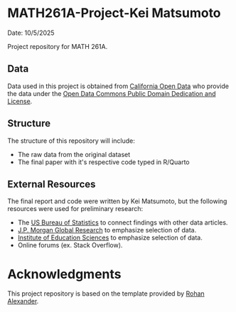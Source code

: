 # MATH261A-Project-Kei Matsumoto

Date: 10/5/2025

Project repository for MATH 261A.

## Data

Data used in this project is obtained from [California Open Data](https://data.ca.gov/) who provide the data under the [Open Data Commons Public Domain Dedication and License](https://opendatacommons.org/licenses/pddl/1-0/).

## Structure

The structure of this repository will include:

* The raw data from the original dataset
* The final paper with it's respective code typed in R/Quarto

## External Resources

The final report and code were written by Kei Matsumoto, but the following resources were used for preliminary research:

* The [US Bureau of Statistics](https://www.bls.gov/opub/ted/2020/three-fourths-of-workers-had-to-interact-with-the-public-in-2019-4-3-percent-worked-around-crowds.htm#:~:text=Percent%20of%20workers%20with%20jobs%20requiring%20interaction,%C2%B7%20Percent%20of%20workers%20by%20requirement%20to) to connect findings with other data articles.
* [J.P. Morgan Global Research](https://www.jpmorgan.com/insights/global-research/artificial-intelligence/ai-impact-job-growth) to emphasize selection of data.
* [Institute of Education Sciences](https://nces.ed.gov/pubs2019/2019039/index.asp) to emphasize selection of data.
* Online forums (ex. Stack Overflow).

# Acknowledgments

This project repository is based on the template provided by [Rohan Alexander](https://github.com/RohanAlexander/starter_folder/tree/main).

